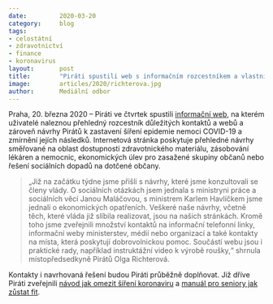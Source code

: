 ```yaml
---
date:         2020-03-20
category:     blog
tags:         
- celostátní 
- zdravotnictví 
- finance 
- koronavirus
layout:       post
title:        "Piráti spustili web s informačním rozcestníkem a vlastními návrhy opatření v období epidemie"
image:        articles/2020/richterova.jpg
author:       Mediální odbor
--- 
```




Praha, 20. března 2020 – Piráti ve čtvrtek spustili [informační web](https://koronavirus.pirati.cz/), na kterém uživatelé naleznou přehledný rozcestník důležitých kontaktů a webů a zároveň návrhy Pirátů k zastavení šíření epidemie nemoci COVID-19 a zmírnění jejích následků. Internetová stránka poskytuje přehledné návrhy směřované na oblast dostupnosti zdravotnického materiálu, zásobování lékáren a nemocnic, ekonomických úlev pro zasažené skupiny občanů nebo řešení sociálních dopadů na dotčené občany.

> „Již na začátku týdne jsme přišli s návrhy, které jsme konzultovali se členy vlády. O sociálních otázkách jsem jednala s ministryni práce a sociálních věcí Janou Maláčovou, s ministrem Karlem Havlíčkem jsme jednali o ekonomických opatřeních. Veškeré naše návrhy, včetně těch, které vláda již slíbila realizovat, jsou na našich stránkách. Kromě toho jsme zveřejnili množství kontaktů na informační telefonní linky, informační weby ministerstev, médií nebo organizací a také kontakty na místa, která poskytují dobrovolnickou pomoc. Součástí webu jsou i praktické rady, například instruktážní video k výrobě roušky,“ shrnula místopředsedkyně Pirátů Olga Richterová.

Kontakty i navrhovaná řešení budou Piráti průběžně doplňovat. Již dříve Piráti zveřejnili [návod jak omezit šíření koronaviru](https://www.piratskelisty.cz/clanek-2980-navod-jak-omezit-sireni-koronaviru-pomozte-chranit-seniory-a-postizene) a [manuál pro seniory jak zůstat fit](https://www.piratskelisty.cz/clanek-2992-pirati-pripravili-seniorum-manual-s-pravidly-jak-zustat-zdravi-a-fit).
